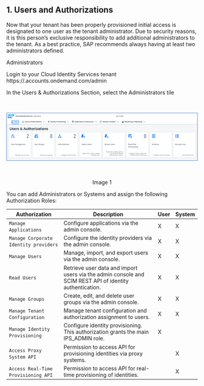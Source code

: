 ## 1. Users and Authorizations  

Now that your tenant has been properly provisioned initial access is designated to one user as the tenant administrator. Due to security reasons, it is this person’s exclusive responsibility to add additional administrators to the tenant. As a best practice, SAP recommends always having at least two administrators defined. 

Administrators 

Login to your Cloud Identity Services tenant https://<tenant ID>.accounts.ondemand.com/admin  

In the Users & Authorizations Section, select the Administrators tile

<br>
<p align="center"> 
<img src="images/4.1.1_User&AuthTiles.png"> 
</p>
<br>
<p align="center" <b>Image 1</b> </p>

 You can add Administrators or Systems and assign the following Authorization Roles: 

 | Authorization	| Description | User | System |
| --- | --- |--- |--- |
| `Manage Applications` | Configure applications via the admin console. | X | X |
| `Manage Corporate Identity providers` | Configure the identity providers via the admin console.  | X | X |
| `Manage Users` | Manage, import, and export users via the admin console.  | X | X |
| `Read Users` | Retrieve user data and import users via the admin console and SCIM REST API of identity authentication. | X | X |
| `Manage Groups ` | Create, edit, and delete user groups via the admin console.  | X | X |
| `Manage Tenant Configuration` | Manage tenant configuration and authorization assignment to users. | X | X |
| `Manage Identity Provisioning` | Configure identity provisioning. This authorization grants the main IPS_ADMIN role.  | X | |
| `Access Proxy System API` | Permission to access API for provisioning identities via proxy systems. | | X |
| `Access Real-Time Provisioning API` | Permission to access API for real-time provisioning of identities.  | | X |
